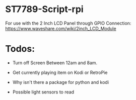# ST7789-Script-rpi

For use with the 2 Inch LCD Panel through GPIO Connection:
https://www.waveshare.com/wiki/2inch_LCD_Module


# Todos:
* Turn off Screen Between 12am and 8am.

* Get currently playing item on Kodi or RetroPie

* Why isn't there a package for python and kodi

* Possible light sensors to read
